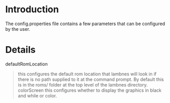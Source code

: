 # Introduction #

The config.properties file contains a few parameters that can be configured by the user.


# Details #

defaultRomLocation
> this configures the default rom location that lambnes will look in if there is no path supplied to it at the command prompt. By default this is in the roms/ folder at the top level of the lambnes directory.
colorScreen
> this configures whether to display the graphics in black and while or color.